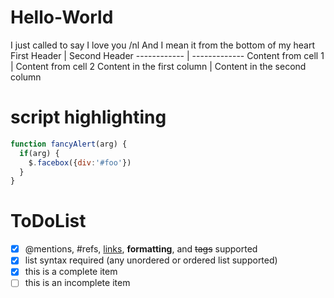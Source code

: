 # Hello-World
I just called to say I love you /nl
And I mean it from the bottom of my heart
First Header | Second Header
------------ | -------------
Content from cell 1 | Content from cell 2
Content in the first column | Content in the second column
# script highlighting
```javascript
function fancyAlert(arg) {
  if(arg) {
    $.facebox({div:'#foo'})
  }
}
```
# ToDoList
- [x] @mentions, #refs, [links](), **formatting**, and <del>tags</del> supported
- [x] list syntax required (any unordered or ordered list supported)
- [x] this is a complete item
- [ ] this is an incomplete item
